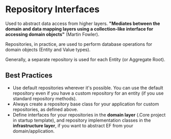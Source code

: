 # Repository Interfaces

Used to abstract data access from higher layers. **"Mediates between the domain and data mapping layers using a collection-like interface for accessing domain objects"** (Martin Fowler).

Repositories, in practice, are used to perform database operations for domain objects (Entity and Value types). 

Generally, a separate repository is used for each Entity (or Aggregate Root).

## Best Practices

- Use default repositories wherever it's possible. You can use the default repository even if you have a custom repository for an entity (if you use standard repository methods).
- Always create a repository base class for your application for custom repositories, as defined above.
- Define interfaces for your repositories in the **domain layer** (.Core project in startup template), and repository implementation classes in the **infrastructure layer**, if you want to abstract EF from your domain/application.
